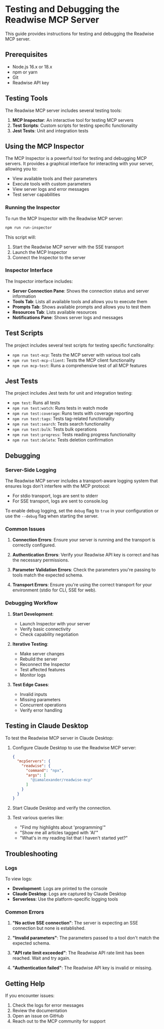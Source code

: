 # Testing and Debugging the Readwise MCP Server

This guide provides instructions for testing and debugging the Readwise MCP server.

## Prerequisites

- Node.js 16.x or 18.x
- npm or yarn
- Git
- Readwise API key

## Testing Tools

The Readwise MCP server includes several testing tools:

1. **MCP Inspector**: An interactive tool for testing MCP servers
2. **Test Scripts**: Custom scripts for testing specific functionality
3. **Jest Tests**: Unit and integration tests

## Using the MCP Inspector

The MCP Inspector is a powerful tool for testing and debugging MCP servers. It provides a graphical interface for interacting with your server, allowing you to:

- View available tools and their parameters
- Execute tools with custom parameters
- View server logs and error messages
- Test server capabilities

### Running the Inspector

To run the MCP Inspector with the Readwise MCP server:

```bash
npm run run-inspector
```

This script will:
1. Start the Readwise MCP server with the SSE transport
2. Launch the MCP Inspector
3. Connect the Inspector to the server

### Inspector Interface

The Inspector interface includes:

- **Server Connection Pane**: Shows the connection status and server information
- **Tools Tab**: Lists all available tools and allows you to execute them
- **Prompts Tab**: Shows available prompts and allows you to test them
- **Resources Tab**: Lists available resources
- **Notifications Pane**: Shows server logs and messages

## Test Scripts

The project includes several test scripts for testing specific functionality:

- `npm run test-mcp`: Tests the MCP server with various tool calls
- `npm run test-mcp-client`: Tests the MCP client functionality
- `npm run mcp-test`: Runs a comprehensive test of all MCP features

## Jest Tests

The project includes Jest tests for unit and integration testing:

- `npm test`: Runs all tests
- `npm run test:watch`: Runs tests in watch mode
- `npm run test:coverage`: Runs tests with coverage reporting
- `npm run test:tags`: Tests tag-related functionality
- `npm run test:search`: Tests search functionality
- `npm run test:bulk`: Tests bulk operations
- `npm run test:progress`: Tests reading progress functionality
- `npm run test:delete`: Tests deletion confirmation

## Debugging

### Server-Side Logging

The Readwise MCP server includes a transport-aware logging system that ensures logs don't interfere with the MCP protocol:

- For stdio transport, logs are sent to stderr
- For SSE transport, logs are sent to console.log

To enable debug logging, set the `debug` flag to `true` in your configuration or use the `--debug` flag when starting the server.

### Common Issues

1. **Connection Errors**: Ensure your server is running and the transport is correctly configured.

2. **Authentication Errors**: Verify your Readwise API key is correct and has the necessary permissions.

3. **Parameter Validation Errors**: Check the parameters you're passing to tools match the expected schema.

4. **Transport Errors**: Ensure you're using the correct transport for your environment (stdio for CLI, SSE for web).

### Debugging Workflow

1. **Start Development**:
   - Launch Inspector with your server
   - Verify basic connectivity
   - Check capability negotiation

2. **Iterative Testing**:
   - Make server changes
   - Rebuild the server
   - Reconnect the Inspector
   - Test affected features
   - Monitor logs

3. **Test Edge Cases**:
   - Invalid inputs
   - Missing parameters
   - Concurrent operations
   - Verify error handling

## Testing in Claude Desktop

To test the Readwise MCP server in Claude Desktop:

1. Configure Claude Desktop to use the Readwise MCP server:
   ```json
   {
     "mcpServers": {
       "readwise": {
         "command": "npx",
         "args": [
           "@iamalexander/readwise-mcp"
         ]
       }
     }
   }
   ```

2. Start Claude Desktop and verify the connection.

3. Test various queries like:
   - "Find my highlights about 'programming'"
   - "Show me all articles tagged with 'AI'"
   - "What's in my reading list that I haven't started yet?"

## Troubleshooting

### Logs

To view logs:

- **Development**: Logs are printed to the console
- **Claude Desktop**: Logs are captured by Claude Desktop
- **Serverless**: Use the platform-specific logging tools

### Common Errors

1. **"No active SSE connection"**: The server is expecting an SSE connection but none is established.

2. **"Invalid parameters"**: The parameters passed to a tool don't match the expected schema.

3. **"API rate limit exceeded"**: The Readwise API rate limit has been reached. Wait and try again.

4. **"Authentication failed"**: The Readwise API key is invalid or missing.

## Getting Help

If you encounter issues:

1. Check the logs for error messages
2. Review the documentation
3. Open an issue on GitHub
4. Reach out to the MCP community for support 